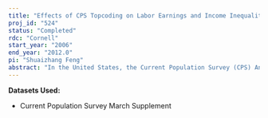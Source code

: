 ```yaml
---
title: "Effects of CPS Topcoding on Labor Earnings and Income Inequality Estimates"
proj_id: "524"
status: "Completed"
rdc: "Cornell"
start_year: "2006"
end_year: "2012.0"
pi: "Shuaizhang Feng"
abstract: "In the United States, the Current Population Survey (CPS) Annual Social and Economic Supplement is the primary dataset used to measure these earnings inequality.  However, over time U.S. Census Bureau survey and data storage decisions have changed the maximum value of income items reported from survey respondents. These limits were disproportionately restrictive in earlier years. Feng and Burkhauser (2005) argue that their loosening in later years is likely to have disproportionately impacted inequality levels and trends over time.  Despite these problems, we argue that even using only the public-use data, researchers can make sensible inferences with respect to levels and trends in inequality.  This project will apply both the non-parametric  and parametric approaches to the restricted-access CPS income data from 1975 to the present.  By doing so, we will better measure the income and earnings distributions. In particular, we want to see how the upper portions of these distributions affect the levels and trends of inequality measures such as the Gini coefficients. We will also evaluate the extent to which public-use data can be used to capture inequality levels and trends, using the approaches we pro-posed.  Most importantly, the study will allow us to detect the differences in measuring inequality using the public-use data and restricted-access data. This will increase the value of public-use data to the research community, while still preserving the confidentiality of the restricted access data."
---
```


**Datasets Used:**

  - Current Population Survey March Supplement 

